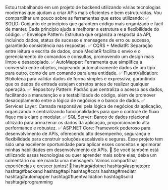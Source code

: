 Estou trabalhando em um projeto de backend utilizando várias tecnologias modernas que ajudam a criar APIs mais eficientes e bem estruturadas. Vou compartilhar um pouco sobre as ferramentas que estou utilizando:
✅ SOLID: Conjunto de princípios que garantem código mais organizado e fácil de manter. Cada princípio ajuda a melhorar a estrutura e a flexibilidade do código.
✅ Envelope Pattern: Estrutura que organiza a resposta da API, incluindo dados, status de sucesso e mensagens de erro ou sucesso, garantindo consistência nas respostas.
✅ CQRS + MediatR: Separação entre leitura e escrita de dados, onde MediatR facilita o envio e o gerenciamento de comandos e consultas, promovendo um design mais limpo e desacoplado.
✅ AutoMapper: Ferramenta que simplifica a conversão entre objetos, mapeando automaticamente dados de um tipo para outro, como de um comando para uma entidade.
✅ FluentValidation: Biblioteca para validar dados de forma simples e expressiva, garantindo que os dados de entrada estejam corretos antes de realizar qualquer operação.
✅ Repository Pattern: Padrão que centraliza o acesso aos dados, facilitando a manutenção e a testabilidade do código, além de promover desacoplamento entre a lógica de negócios e o banco de dados.
✅ Services Layer: Camada responsável pela lógica de negócios da aplicação, organizando e centralizando funcionalidades para que o controle de fluxo fique mais claro e modular.
✅ SQL Server: Banco de dados relacional utilizado para armazenar os dados da aplicação, proporcionando alta performance e robustez.
✅ ASP.NET Core: Framework poderoso para desenvolvimento de APIs, oferecendo alto desempenho, segurança e flexibilidade para construir soluções escaláveis e seguras.
Esse projeto tem sido uma excelente oportunidade para aplicar esses conceitos e aprimorar minhas habilidades em desenvolvimento de APIs. 🚀
Se você também está utilizando essas tecnologias ou quer aprender mais sobre elas, deixa um comentário ou me manda uma mensagem. Vamos compartilhar experiências e crescer juntos! 🙌
hashtag#dotnet hashtag#aspnetcore hashtag#backend hashtag#api hashtag#cqrs hashtag#mediatr hashtag#automapper hashtag#fluentvalidation hashtag#solid hashtag#programming
